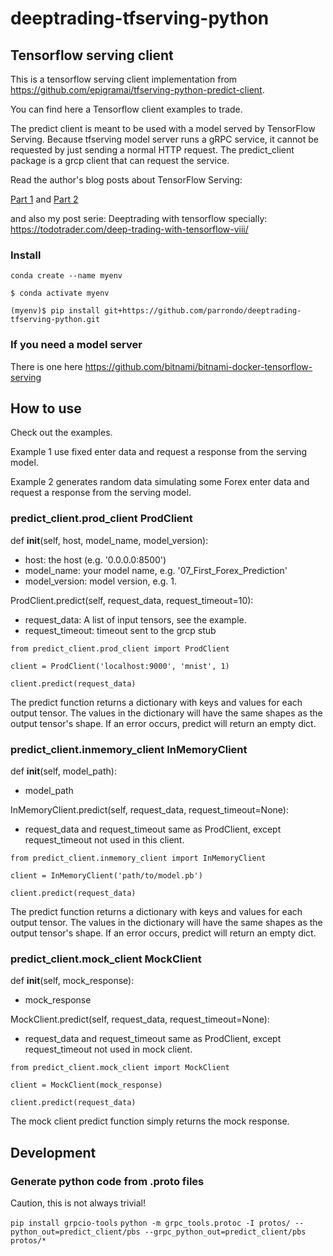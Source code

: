 # deeptrading-tfserving-python

<!---
Client from https://github.com/epigramai/tfserving-python-predict-client
-->

## Tensorflow serving client
This is a tensorflow serving client implementation from https://github.com/epigramai/tfserving-python-predict-client.

You can find here a Tensorflow client examples to trade.

The predict client is meant to be used with a model served by TensorFlow Serving. Because tfserving model server runs a gRPC service, it cannot be requested by just sending a normal HTTP request. The predict_client package is a grcp client that can request the service.

Read the author's blog posts about TensorFlow Serving:

[Part 1](https://medium.com/p/a79726f7c103/) and [Part 2](https://medium.com/p/682eaf7469e7/)

and also my post serie: Deeptrading with tensorflow specially:
https://todotrader.com/deep-trading-with-tensorflow-viii/


### Install
`conda create --name myenv`

`$ conda activate myenv`

`(myenv)$ pip install git+https://github.com/parrondo/deeptrading-tfserving-python.git`


### If you need a model server
There is one here https://github.com/bitnami/bitnami-docker-tensorflow-serving

## How to use
Check out the examples.

Example 1 use fixed enter data and request a response from the serving model.

Example 2 generates random data simulating some Forex enter data and request a response from the serving model.

### predict_client.prod_client ProdClient
def __init__(self, host, model_name, model_version):
 - host: the host (e.g. '0.0.0.0:8500')
 - model_name: your model name, e.g. '07_First_Forex_Prediction'
 - model_version: model version, e.g. 1.
 
ProdClient.predict(self, request_data, request_timeout=10):
 - request_data: A list of input tensors, see the example.
 - request_timeout: timeout sent to the grcp stub
 
 `from predict_client.prod_client import ProdClient`
 
 `client = ProdClient('localhost:9000', 'mnist', 1)`
 
 `client.predict(request_data)`
 
 The predict function returns a dictionary with keys and values for each output tensor. The values in the dictionary will have the same shapes as
 the output tensor's shape. If an error occurs, predict will return an empty dict.
 
### predict_client.inmemory_client InMemoryClient
def __init__(self, model_path):
 - model_path
 
InMemoryClient.predict(self, request_data, request_timeout=None):
 - request_data and request_timeout same as ProdClient, except request_timeout not used in this client.
 
 `from predict_client.inmemory_client import InMemoryClient`
 
 `client = InMemoryClient('path/to/model.pb')`
 
 `client.predict(request_data)`
 
The predict function returns a dictionary with keys and values for each output tensor. The values in the dictionary will have the same shapes as
the output tensor's shape. If an error occurs, predict will return an empty dict.
  
### predict_client.mock_client MockClient
def __init__(self, mock_response):
 - mock_response
 
MockClient.predict(self, request_data, request_timeout=None):
 - request_data and request_timeout same as ProdClient, except request_timeout not used in mock client.
 
 `from predict_client.mock_client import MockClient` 
 
 `client = MockClient(mock_response)`
 
 `client.predict(request_data)`
 
The mock client predict function simply returns the mock response.


## Development

### Generate python code from .proto files

Caution, this is not always trivial!

`pip install grpcio-tools`
`python -m grpc_tools.protoc -I protos/ --python_out=predict_client/pbs --grpc_python_out=predict_client/pbs protos/*`
